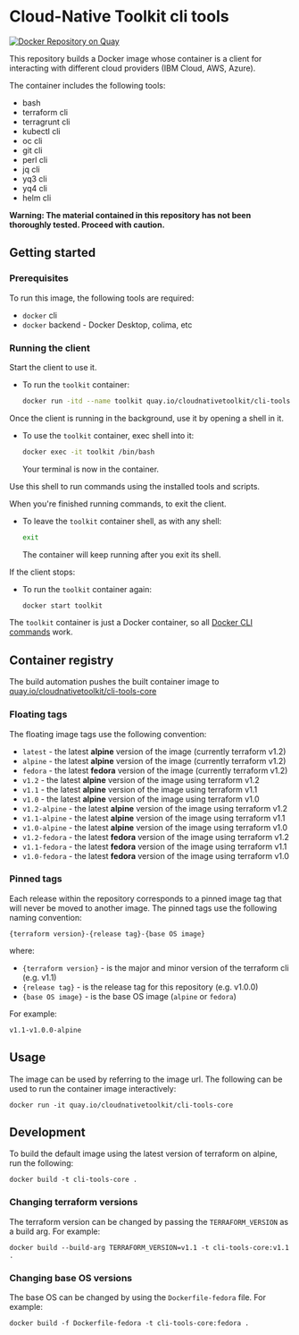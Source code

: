 # Cloud-Native Toolkit cli tools

[![Docker Repository on Quay](https://quay.io/repository/cloudnativetoolkit/cli-tools-core/status "Docker Repository on Quay")](https://quay.io/repository/cloudnativetoolkit/cli-tools-core)

This repository builds a Docker image whose container is a client for interacting with different cloud providers (IBM Cloud, AWS, Azure).

The container includes the following tools:

- bash
- terraform cli
- terragrunt cli
- kubectl cli
- oc cli
- git cli
- perl cli
- jq cli
- yq3 cli
- yq4 cli
- helm cli

**Warning: The material contained in this repository has not been thoroughly tested. Proceed with caution.**

## Getting started

### Prerequisites

To run this image, the following tools are required:

- `docker` cli
- `docker` backend - Docker Desktop, colima, etc

### Running the client

Start the client to use it.

- To run the `toolkit` container:

    ```bash
    docker run -itd --name toolkit quay.io/cloudnativetoolkit/cli-tools-core
    ```

Once the client is running in the background, use it by opening a shell in it.

- To use the `toolkit` container, exec shell into it:

    ```bash
    docker exec -it toolkit /bin/bash
    ```

    Your terminal is now in the container. 

Use this shell to run commands using the installed tools and scripts.

When you're finished running commands, to exit the client.

- To leave the `toolkit` container shell, as with any shell:

    ```bash
    exit
    ```

    The container will keep running after you exit its shell.

If the client stops:

- To run the `toolkit` container again:

    ```bash
    docker start toolkit
    ```

The `toolkit` container is just a Docker container, so all [Docker CLI commands](https://docs.docker.com/engine/reference/commandline/cli/) work.

## Container registry

The build automation pushes the built container image to [quay.io/cloudnativetoolkit/cli-tools-core](https://quay.io/cloudnativetoolkit/cli-tools-core)

### Floating tags

The floating image tags use the following convention:

- `latest` - the latest **alpine** version of the image (currently terraform v1.2)
- `alpine` - the latest **alpine** version of the image (currently terraform v1.2)
- `fedora` - the latest **fedora** version of the image (currently terraform v1.2)
- `v1.2` - the latest **alpine** version of the image using terraform v1.2
- `v1.1` - the latest **alpine** version of the image using terraform v1.1
- `v1.0` - the latest **alpine** version of the image using terraform v1.0
- `v1.2-alpine` - the latest **alpine** version of the image using terraform v1.2
- `v1.1-alpine` - the latest **alpine** version of the image using terraform v1.1
- `v1.0-alpine` - the latest **alpine** version of the image using terraform v1.0
- `v1.2-fedora` - the latest **fedora** version of the image using terraform v1.2
- `v1.1-fedora` - the latest **fedora** version of the image using terraform v1.1
- `v1.0-fedora` - the latest **fedora** version of the image using terraform v1.0

### Pinned tags

Each release within the repository corresponds to a pinned image tag that will never be moved to another image. The pinned tags use the following naming convention:

```text
{terraform version}-{release tag}-{base OS image}
```

where:

- `{terraform version}` - is the major and minor version of the terraform cli (e.g. v1.1)
- `{release tag}` - is the release tag for this repository (e.g. v1.0.0)
- `{base OS image}` - is the base OS image (`alpine` or `fedora`)

For example:

```text
v1.1-v1.0.0-alpine
```

## Usage

The image can be used by referring to the image url. The following can be used to run the container image interactively:

```shell
docker run -it quay.io/cloudnativetoolkit/cli-tools-core
```

## Development

To build the default image using the latest version of terraform on alpine, run the following:

```shell
docker build -t cli-tools-core .
```

### Changing terraform versions

The terraform version can be changed by passing the `TERRAFORM_VERSION` as a build arg. For example:

```shell
docker build --build-arg TERRAFORM_VERSION=v1.1 -t cli-tools-core:v1.1 .
```

### Changing base OS versions

The base OS can be changed by using the `Dockerfile-fedora` file. For example:

```shell
docker build -f Dockerfile-fedora -t cli-tools-core:fedora .
```
